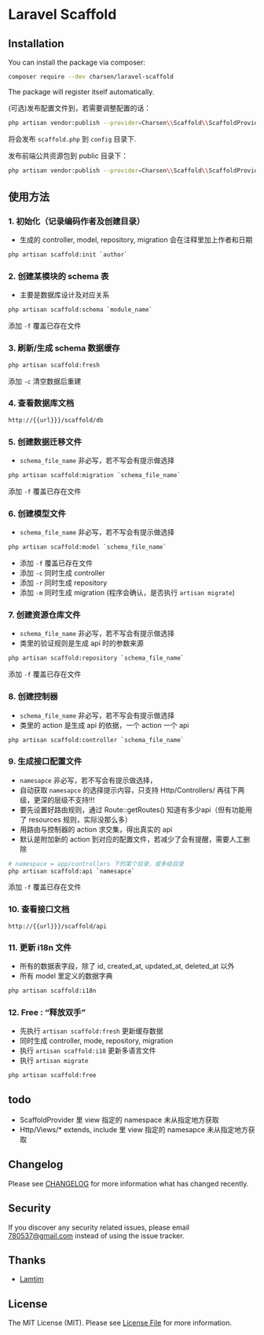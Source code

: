 # Laravel Scaffold

## Installation
You can install the package via composer:
```bash
composer require --dev charsen/laravel-scaffold
```
The package will register itself automatically. 

(可选)发布配置文件到，若需要调整配置的话：
```bash
php artisan vendor:publish --provider=Charsen\\Scaffold\\ScaffoldProvider --tag=config
```
将会发布 `scaffold.php` 到 `config` 目录下.

发布前端公共资源包到 public 目录下：
```bash
php artisan vendor:publish --provider=Charsen\\Scaffold\\ScaffoldProvider --tag=public --force
```


## 使用方法
### 1. 初始化（记录编码作者及创建目录）
- 生成的 controller, model, repository, migration 会在注释里加上作者和日期
```sh
php artisan scaffold:init `author`
```

### 2. 创建某模块的 schema 表
- 主要是数据库设计及对应关系
```sh
php artisan scaffold:schema `module_name`
```
添加 `-f` 覆盖已存在文件

### 3. 刷新/生成 schema 数据缓存
```sh
php artisan scaffold:fresh
```
添加 `-c` 清空数据后重建

### 4. 查看数据库文档
```sh
http://{{url}}}/scaffold/db
```

### 5. 创建数据迁移文件
- `schema_file_name` 非必写，若不写会有提示做选择
```sh
php artisan scaffold:migration `schema_file_name`
```
添加 `-f` 覆盖已存在文件

### 6. 创建模型文件
- `schema_file_name` 非必写，若不写会有提示做选择
```sh
php artisan scaffold:model `schema_file_name`
```
- 添加 `-f` 覆盖已存在文件
- 添加 `-c` 同时生成 controller
- 添加 `-r` 同时生成 repository
- 添加 `-m` 同时生成 migration (程序会确认，是否执行 `artisan migrate`)

### 7. 创建资源仓库文件 
- `schema_file_name` 非必写，若不写会有提示做选择
- 类里的验证规则是生成 api 时的参数来源
```sh
php artisan scaffold:repository `schema_file_name`
```
添加 `-f` 覆盖已存在文件

### 8. 创建控制器
- `schema_file_name` 非必写，若不写会有提示做选择
- 类里的 action 是生成 api 的依据，一个 action 一个 api 
```sh
php artisan scaffold:controller `schema_file_name`
```

### 9. 生成接口配置文件
- `namesapce` 非必写，若不写会有提示做选择，
- 自动获取 `namesapce` 的选择提示内容，只支持 Http/Controllers/ 再往下两级，更深的层级不支持!!!
- 要先设置好路由规则，通过  Route::getRoutes() 知道有多少api（但有功能用了 resources 规则，实际没那么多）
- 用路由与控制器的 action 求交集，得出真实的 api
- 默认是附加新的 action 到对应的配置文件，若减少了会有提醒，需要人工删除 
```sh
# namespace = app/controllers 下的某个目录，或多级目录
php artisan scaffold:api `namesapce`
```
添加 `-f` 覆盖已存在文件

### 10. 查看接口文档
```
http://{{url}}}/scaffold/api
```

### 11. 更新 i18n 文件
- 所有的数据表字段，除了 id, created_at, updated_at, deleted_at 以外
- 所有 model 里定义的数据字典
```sh
php artisan scaffold:i18n
```

### 12. Free : “释放双手”
- 先执行 `artisan scaffold:fresh` 更新缓存数据
- 同时生成 controller, mode, repository, migration
- 执行 `artisan scaffold:i18` 更新多语言文件
- 执行 `artisan migrate` 
```sh
php artisan scaffold:free
```


## todo
- ScaffoldProvider 里 view 指定的 namespace 未从指定地方获取
- Http/Views/* extends, include 里 view 指定的 namesapce 未从指定地方获取

## Changelog
Please see [CHANGELOG](*CHANGELOG.md*) for more information what has changed recently.

## Security
If you discover any security related issues, please email 780537@gmail.com instead of using the issue tracker.

## Thanks
- [Lamtim](*https://github.com/Lamtin*)

## License
The MIT License (MIT). Please see [License File](*LICENSE.md*) for more information.
 
 
